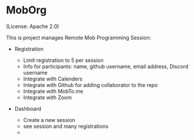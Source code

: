 # MobOrg

(License: Apache 2.0)

This is project manages Remote Mob Programming Session:

* Registration
    + Limit registration to 5 per session
    + Info for participants: name, github username, email address, Discord username
    - Integrate with Calenders
    - Integrate with Github for adding collaborator to the repo
    - Integrate with MobTo.me
    - Integrate with Zoom


* Dashboard
    + Create a new session
    + see session and many registrations
    * 
